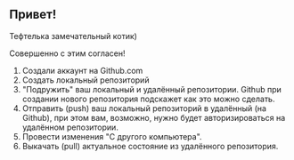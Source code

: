 ## Привет!

Тефтелька замечательный котик)

Совершенно с этим согласен!

1. Создали аккаунт на Github.com
2. Создать локальный репозиторий
3. "Подружить" ваш локальный и удалённый репозитории. Github при создании нового репозитория подскажет как это можно сделать.
4. Отправить (push) ваш локальный репозиторий в удалённый (на Github), при этом вам, возможно, нужно будет авторизироваться на удалённом репозитории.
5. Провести изменения "С другого компьютера".
6. Выкачать (pull) актуальное состояние из удалённого репозитория.
